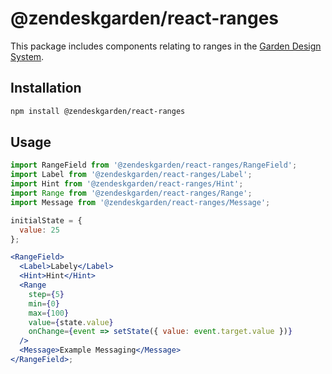 # @zendeskgarden/react-ranges

This package includes components relating to ranges in the
[Garden Design System](https://zendeskgarden.github.io/).

## Installation

```sh
npm install @zendeskgarden/react-ranges
```

## Usage

```jsx static
import RangeField from '@zendeskgarden/react-ranges/RangeField';
import Label from '@zendeskgarden/react-ranges/Label';
import Hint from '@zendeskgarden/react-ranges/Hint';
import Range from '@zendeskgarden/react-ranges/Range';
import Message from '@zendeskgarden/react-ranges/Message';

initialState = {
  value: 25
};

<RangeField>
  <Label>Labely</Label>
  <Hint>Hint</Hint>
  <Range
    step={5}
    min={0}
    max={100}
    value={state.value}
    onChange={event => setState({ value: event.target.value })}
  />
  <Message>Example Messaging</Message>
</RangeField>;
```
